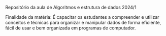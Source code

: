 Repositório da aula de Algoritmos e estrutura de dados 2024/1

Finalidade da matéria:
 É capacitar os estudantes a compreender e utilizar conceitos e técnicas para organizar e manipular dados de forma eficiente, fácil de usar e bem organizada em programas de computador.
